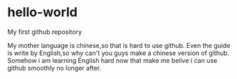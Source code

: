# hello-world
My first github repository

My mother language is chinese,so that is hard to use github.
Even the guide is write by English,so why can't you guys make a chinese version of github.
Somehow i am learning English hard now that make me belive i can use github smoothly no longer after.
